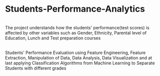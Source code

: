 # Students-Performance-Analytics
</br>
The project understands how the students' performance(test scores) is affected by other variables such as Gender, Ethnicity, Parental level of Education, Lunch and Test preparation courses
</br>
</br>

Students' Performance Evaluation using Feature Engineering, Feature Extraction, Manipulation of Data, Data Analysis, Data Visualization and at last applying Classification Algorithms from Machine Learning to Separate Students with different grades
</br>



